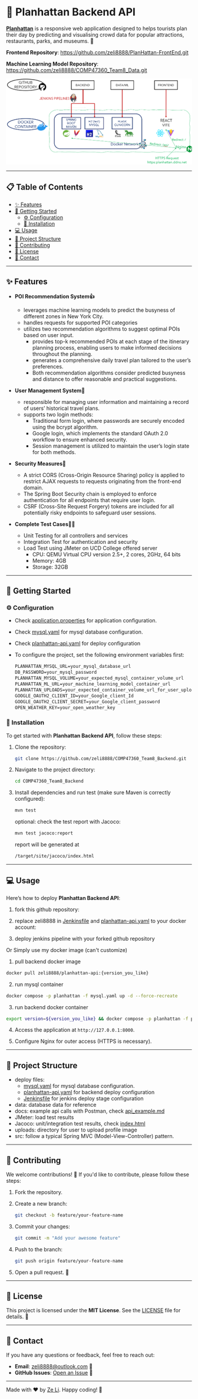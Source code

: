 # 🛞 Planhattan Backend API

**[Planhattan](https://zeli8888.ddns.net/planhattan)** is a responsive web application designed to helps tourists plan their day by predicting and visualising crowd data for popular attractions, restaurants, parks, and museums. 🎉

**Frontend Repository**: https://github.com/zeli8888/PlanHattan-FrontEnd.git

**Machine Learning Model Repository**: https://github.com/zeli8888/COMP47360_Team8_Data.git

![Project Structure](docs/project_structure.png)

---

## 📋 Table of Contents
- [✨ Features](#-features)
- [🚀 Getting Started](#-getting-started)
  - [⚙️ Configuration](#️-configuration)
  - [🔧 Installation](#-installation)
- [💻 Usage](#-usage)
- [📂 Project Structure](#-project-structure)
- [🤝 Contributing](#-contributing)
- [📝 License](#-license)
- [📧 Contact](#-contact)

---

## ✨ Features
- **POI Recommendation System👍**
    - leverages machine learning models to predict the busyness of different zones in New York City. 
    - handles requests for supported POI categories
    - utilizes two recommendation algorithms to suggest optimal POIs based on user input.
        - provides top-k recommended POIs at each stage of the itinerary planning process, enabling users to make informed decisions throughout the planning.
        - generates a comprehensive daily travel plan tailored to the user’s preferences.
        - Both recommendation algorithms consider predicted busyness and distance to offer reasonable and practical suggestions.

- **User Management System🪪**
    - responsible for managing user information and maintaining a record of users’ historical travel plans.
    - supports two login methods:
        - Traditional form login, where passwords are securely encoded using the bcrypt algorithm.
        - Google login, which implements the standard OAuth 2.0 workflow to ensure enhanced security.
        - Session management is utilized to maintain the user’s login state for both methods.

- **Security Measures🔐**
    - A strict CORS (Cross-Origin Resource Sharing) policy is applied to restrict AJAX requests to requests originating from the front-end domain.
    - The Spring Boot Security chain is employed to enforce authentication for all endpoints that require user login.
    - CSRF (Cross-Site Request Forgery) tokens are included for all potentially risky endpoints to safeguard user sessions.

- **Complete Test Cases🧑‍🔬**
    - Unit Testing for all controllers and services
    - Integration Test for authentication and security
    - Load Test using JMeter on UCD College offered server
        - CPU: QEMU Virtual CPU version 2.5+, 2 cores, 2GHz, 64 bits
        - Memory: 4GB
        - Storage: 32GB
---

## 🚀 Getting Started

### ⚙️ Configuration
- Check [application.properties](src/main/resources/application.properties) for application configuration.
- Check [mysql.yaml](mysql.yaml) for mysql database configuration.
- Check [planhattan-api.yaml](planhattan-api.yaml) for deploy configuration
- To configure the project, set the following environment variables first:

    ```env
    PLANHATTAN_MYSQL_URL=your_mysql_database_url
    DB_PASSWORD=your_mysql_password
    PLANHATTAN_MYSQL_VOLUME=your_expected_mysql_container_volume_url
    PLANHATTAN_ML_URL=your_machine_learning_model_container_url
    PLANHATTAN_UPLOADS=your_expected_container_volume_url_for_user_upload_files
    GOOGLE_OAUTH2_CLIENT_ID=your_Google_client_Id
    GOOGLE_OAUTH2_CLIENT_SECRET=your_Google_client_password
    OPEN_WEATHER_KEY=your_open_weather_key
    ```

### 🔧 Installation
To get started with **Planhattan Backend API**, follow these steps:

1. Clone the repository:
   ```bash
   git clone https://github.com/zeli8888/COMP47360_Team8_Backend.git
   ```

2. Navigate to the project directory:
   ```bash
   cd COMP47360_Team8_Backend
   ```

3. Install dependencies and run test (make sure Maven is correctly configured):
   ```bash
   mvn test
   ```
   optional: check the test report with Jacoco:
   ```bash
   mvn test jacoco:report
   ```
   report will be generated at
   ```bash
   /target/site/jacoco/index.html
   ```


---

## 💻 Usage
Here’s how to deploy **Planhattan Backend API**:

1. fork this github repository:

2. replace zeli8888 in [Jenkinsfile](Jenkinsfile) and [planhattan-api.yaml](planhattan-api.yaml) to your docker account:

3. deploy jenkins pipeline with your forked github repository

Or Simply use my docker image (can't customize)

1. pull backend docker image
```bash
docker pull zeli8888/planhattan-api:{version_you_like}
```
2. run mysql container
```bash
docker compose -p planhattan -f mysql.yaml up -d --force-recreate
```
3. run backend docker container
```bash
export version=${version_you_like} && docker compose -p planhattan -f planhattan-api.yaml up -d --force-recreate
```

4. Access the application at `http://127.0.0.1:8000`.

5. Configure Nginx for outer access (HTTPS is necessary).

---

## 📂 Project Structure
- deploy files: 
    - [mysql.yaml](mysql.yaml) for mysql database configuration.
    - [planhattan-api.yaml](planhattan-api.yaml) for backend deploy configuration
    - [Jenkinsfile](Jenkinsfile) for jenkins deploy stage configuration
- data: database data for reference
- docs: example api calls with Postman, check [api_example.md](docs/api_example.md)
- JMeter: load test results
- Jacoco: unit/integration test results, check [index.html](jacoco/index.html)
- uploads: directory for user to upload profile image
- src: follow a typical Spring MVC (Model-View-Controller) pattern.
---

## 🤝 Contributing
We welcome contributions! 🎉 If you'd like to contribute, please follow these steps:

1. Fork the repository.

2. Create a new branch:
   ```bash
   git checkout -b feature/your-feature-name
   ```

3. Commit your changes:
   ```bash
   git commit -m "Add your awesome feature"
   ```

4. Push to the branch:
   ```bash
   git push origin feature/your-feature-name
   ```

5. Open a pull request. 🚀

---

## 📝 License
This project is licensed under the **MIT License**. See the [LICENSE](LICENSE) file for details. 🐜

---

## 📧 Contact
If you have any questions or feedback, feel free to reach out:

- **Email**: zeli8888@outlook.com 📩
- **GitHub Issues**: [Open an Issue](https://github.com/zeli8888/COMP47360_Team8_Backend/issues) 🐛

---

Made with ❤️ by [Ze Li](https://github.com/zeli8888). Happy coding! 🎉

